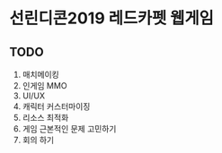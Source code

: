 # 선린디콘2019 레드카펫 웹게임

## TODO
1. 매치메이킹
2. 인게임 MMO 
3. UI/UX
4. 캐릭터 커스터마이징
5. 리소스 최적화
6. 게임 근본적인 문제 고민하기
7. 회의 하기
